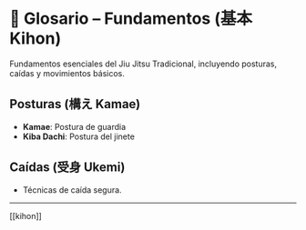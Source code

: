 # 🥋 Glosario – Fundamentos (基本 Kihon)

Fundamentos esenciales del Jiu Jitsu Tradicional, incluyendo posturas, caídas y movimientos básicos.

## Posturas (構え Kamae)

- **Kamae**: Postura de guardia
- **Kiba Dachi**: Postura del jinete


## Caídas (受身 Ukemi)
- Técnicas de caída segura.


---
[[kihon]]